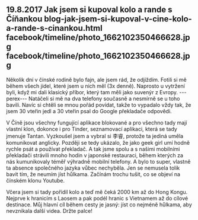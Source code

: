19.8.2017
Jak jsem si kupoval kolo a rande s Číňankou
blog-jak-jsem-si-kupoval-v-cine-kolo-a-rande-s-cinankou.html
facebook/timeline/photo_1662102350466628.jpg
facebook/timeline/photo_1662102350466628.jpg
--------------

Několik dní v čínské rodině bylo fajn, ale jsem rád, že odjíždím. Fotili si mě během všech jídel, které jsem u nich měl (3x denně). Naprosto u vytržení byli, když mi dali klasický příbor, který tam měli jako suvenýr z Evropy. 
---perex---
Natáčeli si mě na dva telefony současně a nesmírně se u toho bavili. Navíc si chtěli se mnou pořád povídat, takže to vypadalo vždy tak, že jsem 30 vteřin jedl a 30 vteřin psal do Google překladače odpovědi.

V Číně jsou všechny fungující aplikace blokované a pro všechno tady mají vlastní klon, dokonce i pro Tinder, seznamovací aplikaci, která se tady jmenuje Tantan. Vyzkoušel jsem a vybral si 李睿, protože ta jediná uměla komunikovat anglicky. Později se tedy ukázalo, že jako geek girl umí hodně rychle psát a používat překladač. A tak jsme spolu a s našimi mobilními překladači strávili mnoho hodin v japonské restauraci, během kterých za nás kumunikovaly téměř výhradně mobilní telefony. A bylo to super, vlastně ta absence společného jazyka vůbec nechyběla. Jen se nemusela tolik bavit tím, že neumím jíst hůlkama. Začínám trochu tušit, co se objeví na čínském klonu Youtube.

Včera jsem si tady pořídil kolo a teď mě čeká 2000 km až do Hong Kongu. Nejprve k hranicím s Laosem a pak podél hranic s Vietnamem až do cílové destinace. Můj hlavní cíl během cesty je jasný: jíst co nejméně hůlkama, aby nevznikala další videa. Držte palce!